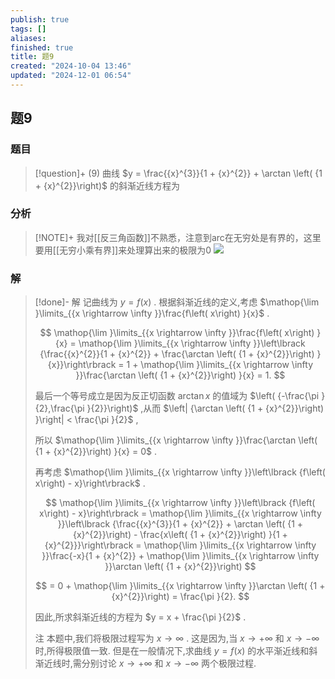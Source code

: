 ```yaml
---
publish: true
tags: []
aliases: 
finished: true
title: 题9
created: "2024-10-04 13:46"
updated: "2024-12-01 06:54"
---
```

## 题9
### 题目
> [!question]+
> (9) 曲线 $y = \frac{{x}^{3}}{1 + {x}^{2}} + \arctan \left( {1 + {x}^{2}}\right)$ 的斜渐近线方程为
### 分析
> [!NOTE]+
> 我对[[反三角函数]]不熟悉，注意到arc在无穷处是有界的，这里要用[[无穷小乘有界]]来处理算出来的极限为0
> ![](https://img.hwenyi.live/202411291630604.webp)
### 解
> [!done]-
> 解 记曲线为 $y = f\left( x\right)$ . 根据斜渐近线的定义,考虑 $\mathop{\lim }\limits_{{x \rightarrow \infty }}\frac{f\left( x\right) }{x}$ .
> 
> $$
> \mathop{\lim }\limits_{{x \rightarrow \infty }}\frac{f\left( x\right) }{x} = \mathop{\lim }\limits_{{x \rightarrow \infty }}\left\lbrack {\frac{{x}^{2}}{1 + {x}^{2}} + \frac{\arctan \left( {1 + {x}^{2}}\right) }{x}}\right\rbrack = 1 + \mathop{\lim }\limits_{{x \rightarrow \infty }}\frac{\arctan \left( {1 + {x}^{2}}\right) }{x} = 1.
> $$
> 
> 最后一个等号成立是因为反正切函数 $\arctan x$ 的值域为 $\left( {-\frac{\pi }{2},\frac{\pi }{2}}\right)$ ,从而 $\left| {\arctan \left( {1 + {x}^{2}}\right) }\right| < \frac{\pi }{2}$ ,
> 
> 所以 $\mathop{\lim }\limits_{{x \rightarrow \infty }}\frac{\arctan \left( {1 + {x}^{2}}\right) }{x} = 0$ .
> 
> 再考虑 $\mathop{\lim }\limits_{{x \rightarrow \infty }}\left\lbrack {f\left( x\right) - x}\right\rbrack$ .
> 
> $$
> \mathop{\lim }\limits_{{x \rightarrow \infty }}\left\lbrack {f\left( x\right) - x}\right\rbrack = \mathop{\lim }\limits_{{x \rightarrow \infty }}\left\lbrack {\frac{{x}^{3}}{1 + {x}^{2}} + \arctan \left( {1 + {x}^{2}}\right) - \frac{x\left( {1 + {x}^{2}}\right) }{1 + {x}^{2}}}\right\rbrack = \mathop{\lim }\limits_{{x \rightarrow \infty }}\frac{-x}{1 + {x}^{2}} + \mathop{\lim }\limits_{{x \rightarrow \infty }}\arctan \left( {1 + {x}^{2}}\right)
> $$
> 
> $$
> = 0 + \mathop{\lim }\limits_{{x \rightarrow \infty }}\arctan \left( {1 + {x}^{2}}\right) = \frac{\pi }{2}.
> $$
> 
> 因此,所求斜渐近线的方程为 $y = x + \frac{\pi }{2}$ .
> 
> 注 本题中,我们将极限过程写为 $x \rightarrow \infty$ . 这是因为,当 $x \rightarrow + \infty$ 和 $x \rightarrow - \infty$ 时,所得极限值一致. 但是在一般情况下,求曲线 $y = f\left( x\right)$ 的水平渐近线和斜渐近线时,需分别讨论 $x \rightarrow + \infty$ 和 $x \rightarrow - \infty$ 两个极限过程.